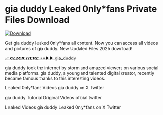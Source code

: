 # gia duddy L𝚎aked 0nly*fans Private Files Download

[![Download](https://i.imgur.com/PoXn3jX.png)](https://mediafirer.com/gia+duddy)

Get gia duddy l𝚎aked 0nly*fans all content. Now you can access all videos and pictures of gia duddy. New Updated Files 2025 download!

[✅ 𝘾𝙇𝙄𝘾𝙆 𝙃𝙀𝙍𝙀 ==►► gia_duddy](https://mediafirer.com/gia+duddy)

gia duddy took the internet by storm and amazed viewers on various social media platforms. gia duddy, a young and talented digital creator, recently became famous thanks to this interesting videos.

L𝚎aked 0nly*fans Videos gia duddy on X Twitter

gia duddy Tutorial Original Videos oficial twitter

L𝚎aked Videos gia duddy L𝚎aked 0nly*fans on X Twitter